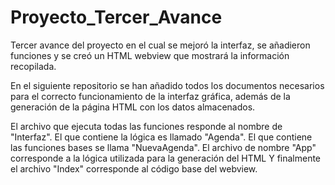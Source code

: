 # Proyecto_Tercer_Avance
Tercer avance del proyecto en el cual se mejoró la interfaz, se añadieron funciones y se creó un HTML webview que mostrará la información recopilada.

En el siguiente repositorio se han añadido todos los documentos necesarios para el correcto funcionamiento de la interfaz gráfica, además de la generación de 
la página HTML con los datos almacenados.

El archivo que ejecuta todas las funciones responde al nombre de "Interfaz".
El que contiene la lógica es llamado "Agenda".
El que contiene las funciones bases se llama "NuevaAgenda".
El archivo de nombre "App" corresponde a la lógica utilizada para la generación del HTML
Y finalmente el archivo "Index" corresponde al código base del webview.
